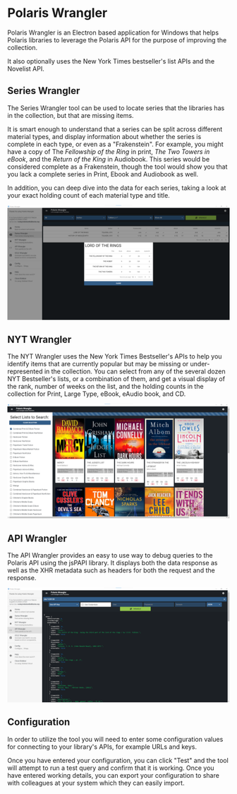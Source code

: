 # Polaris Wrangler

Polaris Wrangler is an Electron based application for Windows that helps Polaris libraries to leverage the Polaris API for the purpose of improving the collection.

It also optionally uses the New York Times bestseller's list APIs and the Novelist API.

## Series Wrangler

The Series Wrangler tool can be used to locate series that the libraries has in the collection, but that are missing items.

It is smart enough to understand that a series can be split across different material types, and display information about whether the series is complete in each type, or even as a "Frakenstein". For example, you might have a copy of The _Fellowship of the Ring_ in print, _The Two Towers in eBook_, and the _Return of the King_ in Audiobook. This series would be considered complete as a Frakenstein, though the tool would show you that you lack a complete series in Print, Ebook and Audiobook as well.

In addition, you can deep dive into the data for each series, taking a look at your exact holding count of each material type and title.

![Series Wrangler Example](/docs/Series-Wrangler.png?raw=true "Incomplete Series Wrangler Tool")

## NYT Wrangler

The NYT Wrangler uses the New York Times Bestseller's APIs to help you identify items that are currently popular but may be missing or under-represented in the collection. You can select from any of the several dozen NYT Bestseller's lists, or a combination of them, and get a visual display of the rank, number of weeks on the list, and the holding counts in the collection for Print, Large Type, eBook, eAudio book, and CD.

![NYT Wrangler Example](/docs/NYT-Wrangler.png?raw=true "New York Times Bestsellers Wrangler Tool")

## API Wrangler

The API Wrangler provides an easy to use way to debug queries to the Polaris API using the jsPAPI library. It displays both the data response as well as the XHR metadata such as headers for both the request and the response.

![API Wrangler Example](/docs/API-Wrangler.png?raw=true "Polaris API Wrangler Tool")

## Configuration

In order to utilize the tool you will need to enter some configuration values for connecting to your library's APIs, for example URLs and keys.

Once you have entered your configuration, you can click "Test" and the tool will attempt to run a test query and confirm that it is working. Once you have entered working details, you can export your configuration to share with colleagues at your system which they can easily import.